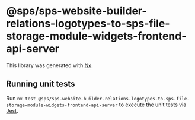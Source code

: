# @sps/sps-website-builder-relations-logotypes-to-sps-file-storage-module-widgets-frontend-api-server

This library was generated with [Nx](https://nx.dev).

## Running unit tests

Run `nx test @sps/sps-website-builder-relations-logotypes-to-sps-file-storage-module-widgets-frontend-api-server` to execute the unit tests via [Jest](https://jestjs.io).
